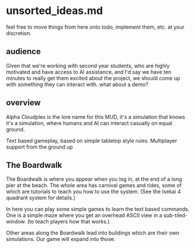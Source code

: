 # unsorted_ideas.md

feel free to move things from here onto todo, implement them, etc. at your discretion.

## audience

Given that we're working with second year students, who are highly motivated and have access to AI assistance, and I'd say we have ten minutes to really get them excited about the project, we should come up with something they can interact with. what about a demo?

## overview

Alpha Cloudplex is the lore name for this MUD, it's a simulation that knows it's a simulation, where humans and AI can interact casually on equal ground.

Text based gameplay, based on simple tabletop style rules. Multiplayer support from the ground up

## The Boardwalk

The Boardwalk is where you appear when you log in, at the end of a long pier at the beach. The whole area has carnival games and rides, some of which are tutorials to teach you how to use the system. (See the Isekai 4 quadrant system for details.)

In here you can play some simple games to learn the text based commands. One is a simple maze where you get an overhead ASCII view in a sub-tiled-window. (to teach players how that works.)

Other areas along the Boardwalk lead into buildings which are their own simulations. Our game will expand into those.

